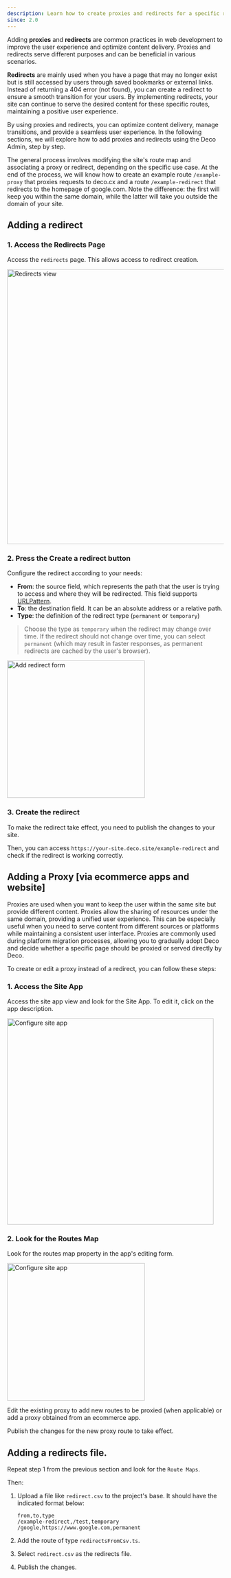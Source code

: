 ```yaml
---
description: Learn how to create proxies and redirects for a specific route
since: 2.0
---
```


Adding **proxies** and **redirects** are common practices in web development to improve the user experience and optimize content delivery. Proxies and redirects serve different purposes and can be beneficial in various scenarios.

**Redirects** are mainly used when you have a page that may no longer exist but is still accessed by users through saved bookmarks or external links. Instead of returning a 404 error (not found), you can create a redirect to ensure a smooth transition for your users. By implementing redirects, your site can continue to serve the desired content for these specific routes, maintaining a positive user experience.

By using proxies and redirects, you can optimize content delivery, manage transitions, and provide a seamless user experience. In the following sections, we will explore how to add proxies and redirects using the Deco Admin, step by step.

The general process involves modifying the site's route map and associating a proxy or redirect, depending on the specific use case. At the end of the process, we will know how to create an example route `/example-proxy` that proxies requests to deco.cx and a route `/example-redirect` that redirects to the homepage of google.com. Note the difference: the first will keep you within the same domain, while the latter will take you outside the domain of your site.

## Adding a redirect

### 1. Access the Redirects Page

Access the `redirects` page. This allows access to redirect creation.

<img width="640" alt="Redirects view" src="/docs/cms-capabilities/redirects/redirects1.png">

### 2. Press the Create a redirect button

Configure the redirect according to your needs:

- **From**: the source field, which represents the path that the user is trying to access and where they will be redirected. This field supports [URLPattern](http://mdn.io/urlpattern).
- **To**: the destination field. It can be an absolute address or a relative path.
- **Type**: the definition of the redirect type (`permanent` or `temporary`)

> Choose the type as `temporary` when the redirect may change over time. If the redirect should not change over time, you can select `permanent` (which may result in faster responses, as permanent redirects are cached by the user's browser).

<img width="320" alt="Add redirect form" src="/docs/cms-capabilities/redirects/redirects2.png">

### 3. Create the redirect

To make the redirect take effect, you need to publish the changes to your site.

Then, you can access `https://your-site.deco.site/example-redirect` and check if the redirect is working correctly.

## Adding a Proxy \[via ecommerce apps and website\]

Proxies are used when you want to keep the user within the same site but provide different content. Proxies allow the sharing of resources under the same domain, providing a unified user experience. This can be especially useful when you need to serve content from different sources or platforms while maintaining a consistent user interface. Proxies are commonly used during platform migration processes, allowing you to gradually adopt Deco and decide whether a specific page should be proxied or served directly by Deco.

To create or edit a proxy instead of a redirect, you can follow these steps:

### 1. Access the Site App

Access the site app view and look for the Site App. To edit it, click on the app description.

<img width="480" alt="Configure site app" src="/docs/cms-capabilities/redirects/proxies1.png">

### 2. Look for the Routes Map

Look for the routes map property in the app's editing form.

<img width="320" alt="Configure site app" src="/docs/cms-capabilities/redirects/proxies2.png">

Edit the existing proxy to add new routes to be proxied (when applicable) or add a proxy obtained from an ecommerce app.

Publish the changes for the new proxy route to take effect.

## Adding a redirects file.

Repeat step 1 from the previous section and look for the `Route Maps`.

Then:

1. Upload a file like `redirect.csv` to the project's base. It should have the indicated format below:

   ```
   from,to,type
   /example-redirect,/test,temporary
   /google,https://www.google.com,permanent
   ```

2. Add the route of type `redirectsFromCsv.ts`.

3. Select `redirect.csv` as the redirects file.

4. Publish the changes.

